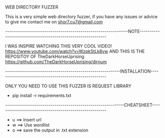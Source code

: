 WEB DIRECTORY FUZZER

This is a very simple web directory fuzzer, if you have any issues or advice to give me contact me on shor7.cu7@gmail.com

--------------------------------------------------------------NOTE-------------------------------------------------------------

I WAS INSPIRE WATCHING THIS VERY COOL VIDEO! https://www.youtube.com/watch?v=WzpkStLk8vw AND THIS IS THE REPOSITOY OF TheDarkHorseUprising https://github.com/TheDarkHorseUprising/dirnum



----------------------------------------------------------INSTALLATION-------------------------------------------------------

ONLY YOU NEED TO USE THIS FUZZER IS REQUEST LIBRARY 

- pip install -r requirements.txt


------------------------------------------------------------CHEATSHEET-------------------------------------------------------

- u ==> Insert url
- w ==> Use wordlist
- o ==> save the output in .txt extension 
